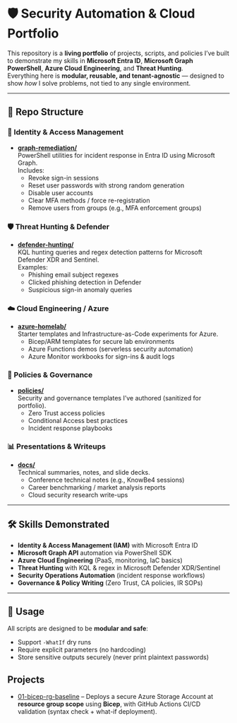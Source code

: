 # 🛡️ Security Automation & Cloud Portfolio

This repository is a **living portfolio** of projects, scripts, and policies I’ve built to demonstrate my skills in **Microsoft Entra ID**, **Microsoft Graph PowerShell**, **Azure Cloud Engineering**, and **Threat Hunting**.  
Everything here is **modular, reusable, and tenant-agnostic** — designed to show *how* I solve problems, not tied to any single environment.

---

## 📂 Repo Structure

### 🔑 Identity & Access Management
- **[graph-remediation/](./graph-remediation)**  
  PowerShell utilities for incident response in Entra ID using Microsoft Graph.  
  Includes:
  - Revoke sign-in sessions
  - Reset user passwords with strong random generation
  - Disable user accounts
  - Clear MFA methods / force re-registration
  - Remove users from groups (e.g., MFA enforcement groups)

### 🛡️ Threat Hunting & Defender
- **[defender-hunting/](./defender-hunting)**  
  KQL hunting queries and regex detection patterns for Microsoft Defender XDR and Sentinel.  
  Examples:
  - Phishing email subject regexes  
  - Clicked phishing detection in Defender  
  - Suspicious sign-in anomaly queries  

### ☁️ Cloud Engineering / Azure
- **[azure-homelab/](./azure-homelab)**  
  Starter templates and Infrastructure-as-Code experiments for Azure.  
  - Bicep/ARM templates for secure lab environments  
  - Azure Functions demos (serverless security automation)  
  - Azure Monitor workbooks for sign-ins & audit logs  

### 📄 Policies & Governance
- **[policies/](./policies)**  
  Security and governance templates I’ve authored (sanitized for portfolio).  
  - Zero Trust access policies  
  - Conditional Access best practices  
  - Incident response playbooks  

### 📊 Presentations & Writeups
- **[docs/](./docs)**  
  Technical summaries, notes, and slide decks.  
  - Conference technical notes (e.g., KnowBe4 sessions)  
  - Career benchmarking / market analysis reports  
  - Cloud security research write-ups  

---

## 🛠️ Skills Demonstrated

- **Identity & Access Management (IAM)** with Microsoft Entra ID  
- **Microsoft Graph API** automation via PowerShell SDK  
- **Azure Cloud Engineering** (PaaS, monitoring, IaC basics)  
- **Threat Hunting** with KQL & regex in Microsoft Defender XDR/Sentinel  
- **Security Operations Automation** (incident response workflows)  
- **Governance & Policy Writing** (Zero Trust, CA policies, IR SOPs)  

---

## 🚀 Usage

All scripts are designed to be **modular and safe**:
- Support `-WhatIf` dry runs  
- Require explicit parameters (no hardcoding)  
- Store sensitive outputs securely (never print plaintext passwords)  

## Projects

- [01-bicep-rg-baseline](./01-bicep-rg-baseline) – Deploys a secure Azure Storage Account at **resource group scope** using **Bicep**, with GitHub Actions CI/CD validation (syntax check + what-if deployment).
